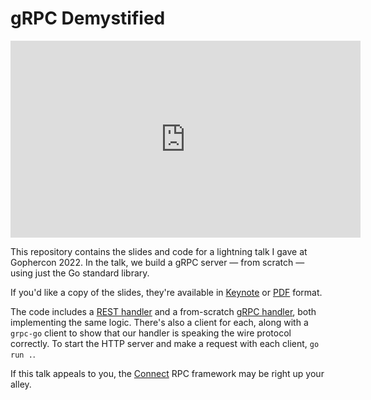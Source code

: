 gRPC Demystified
================

<iframe width="560" height="315" src="https://www.youtube-nocookie.com/embed/rNI_pCa9slQ" title="YouTube video player" frameborder="0" allow="accelerometer; autoplay; clipboard-write; encrypted-media; gyroscope; picture-in-picture; web-share" allowfullscreen></iframe>

This repository contains the slides and code for a lightning talk I gave at
Gophercon 2022. In the talk, we build a gRPC server &mdash; from scratch
&mdash; using just the Go standard library.

If you'd like a copy of the slides, they're available in
[Keynote](grpc-demystified.key) or [PDF](grpc-demystified.pdf) format.

The code includes a [REST handler](rest.go) and a from-scratch [gRPC
handler](grpc.go), both implementing the same logic. There's also a client for
each, along with a `grpc-go` client to show that our handler is speaking the
wire protocol correctly. To start the HTTP server and make a request with each
client, `go run .`.

If this talk appeals to you, the [Connect](https://connect.build) RPC framework
may be right up your alley.
